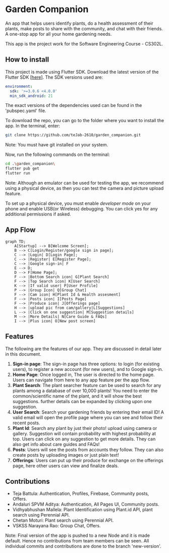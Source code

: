 # Garden Companion

An app that helps users identify plants, do a health assessment of their plants, make posts to share with the community, and chat with their friends. A one-stop app for all your home gardening needs.

This app is the project work for the Software Engineering Course - CS302L.

## How to install

This project is made using Flutter SDK. Download the latest version of the Flutter SDK [[here]](https://docs.flutter.dev/get-started/install).
The SDK versions used are:
~~~yaml
environment:
  sdk: '>=3.0.6 <4.0.0'
  min_sdk_android: 21
~~~

The exact versions of the dependencies used can be found in the 'pubspec.yaml' file. 

To download the repo, you can go to the folder where you want to install the app. In the terminal, enter:

~~~bash
git clone https://github.com/teJab-2610/garden_companion.git
~~~

Note: You must have git installed on your system.

Now, run the following commands on the terminal:
~~~bash
cd .\garden_companion\
flutter pub get
flutter run
~~~
Note: Although an emulator can be used for testing the app, we recommend using a physical device, as then you can test the camera and picture upload feature.

To set up a physical device, you must enable _developer_ _mode_ on your phone and enable USB(or Wireless) debugging. You can click yes for any additional permissions if asked.

## App Flow

```mermaid
graph TD;
    A[Startup] --> B[Welcome Screen];
    B --> C[Login/Register/google sign in page];
    C --> |Login| D[Login Page];
    C --> |Register| E[Register Page];
    C --> |Google sign-in| F 
    E --> D;
    D --> F[Home Page];
    F --> |Bottom Search icon| G[Plant Search]
    F --> |Top Search icon| K[User Search]
    K --> |If valid user| P[User Profile]
    P --> |Group Icon| Q[Group Chat]
    F --> |Cam icon| H[Plant Id & Health assesment]
    F --> |Posts icon| I[Posts Page]
    F --> |Produce icon| J[Offerings page]
    H --> |upload pic from cam/gallery|L[Suggestions]
    L --> |Click on one suggestion| M[Suggestion details]
    M --> |More Details| N[Care Guide & FAQs]
    I --> |Plus icon| O[New post screen]
```````

## Features

The following are the features of our app. They are discussed in detail later in this document.

1. **Sign-in page**: The sign-in page has three options: to login (for existing users), to register a new account (for new users), and to Google sign-in.
2. **Home Page**: Once logged in, The user is directed to the home page. Users can navigate from here to any app feature per the app flow.
3. **Plant Search**: The plant searcher feature can be used to search for any plants among a database of over 10,000 plants! You need to enter the common/scientific name of the plant, and it will show the best suggestions. further details can be expanded by clicking upon one suggestion.
4. **User Search**: Search your gardening friends by entering their email ID! A valid email will open the profile page where you can see and follow their recent posts.
5. **Plant Id**: Search any plant by just their photo! upload using camera or gallery. Suggestion will contain probability with highest probability at top. Users can click on any suggestion to get more details. They can also get info about care guides and FAQs!
6. **Posts**: Users will see the posts from accounts they follow. They can also create posts by uploading images or just plain text!
7. **Offerings**: Users can put up their produce for exchange on the offerings page, here other users can view and finalize deals.

## Contributions
- Teja Battula: Authentication, Profiles, Firebase, Community posts, Offers.
- Andaluri SPVM Aditya: Authentication, All Pages UI, Community posts.
- Vidhyabhushan Mallela: Plant Identification using Plant.id API, plant search using Perennial API.
- Chetan Moturi: Plant search using Perennial API.
- VSKSS Narayana Rao: Group Chat, Offers.


Note:
Final version of the app is pushed to a new Node and it is made default. Hence no contributions from team members can be seen. All individual commits and contributions are done to the branch 'new-version'.



